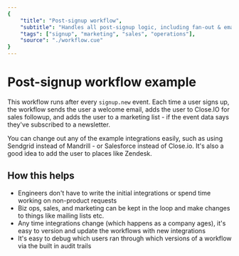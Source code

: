 ```yaml
---
{
	"title": "Post-signup workflow",
	"subtitle": "Handles all post-signup logic, including fan-out & emails",
	"tags": ["signup", "marketing", "sales", "operations"],
	"source": "./workflow.cue"
}
---
```


# Post-signup workflow example

This workflow runs after every `signup.new` event.  Each time a user signs up,
the workflow sends the user a welcome email, adds the user to Close.IO for
sales followup, and adds the user to a marketing list - if the event data
says they've subscribed to a newsletter.

You can change out any of the example integrations easily, such as using
Sendgrid instead of Mandrill - or Salesforce instead of Close.io.  It's also a
good idea to add the user to places like Zendesk.

## How this helps

- Engineers don't have to write the initial integrations or spend time working
on non-product requests
- Biz ops, sales, and marketing can be kept in the loop and make changes to
things like mailing lists etc.
- Any time integrations change (which happens as a company ages), it's easy to
version and update the workflows with new integrations
- It's easy to debug which users ran through which versions of a workflow
via the built in audit trails
